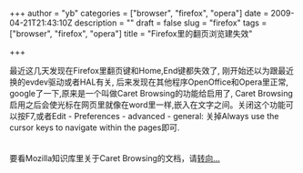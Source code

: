 +++
author = "yb"
categories = ["browser", "firefox", "opera"]
date = 2009-04-21T21:43:10Z
description = ""
draft = false
slug = "firefox"
tags = ["browser", "firefox", "opera"]
title = "Firefox里的翻页浏览建失效"

+++


最近这几天发现在Firefox里翻页键和Home,End键都失效了, 刚开始还以为跟最近换的evdev驱动或者HAL有关,
后来发现在其他程序OpenOffice和Opera里正常, google了一下,原来是一个叫做Caret Browsing的功能给启用了,
Caret Browsing启用之后会使光标在网页里就像在word里一样,嵌入在文字之间。关闭这个功能可以按F7,或者Edit - Preferences - advanced - general: 关掉Always use the
cursor keys to navigate within the pages即可.<br /><br />  <br />要看Mozilla知识库里关于Caret Browsing的文档，请<a href="http://kb.mozillazine.org/Scrolling_with_arrow_keys_no_longer_works">转向...</a><br />

